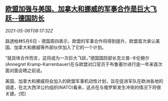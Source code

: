 <!--1620289863000-->
[欧盟加强与美国、加拿大和挪威的军事合作是巨大飞跃--德国防长](https://cn.reuters.com/article/eu-us-ca-nw-military-0506-idCNKBS2CN0SH)
------

<div><i>2021-05-06T08:17:32Z</i></div><p>路透柏林5月6日 - 德国周四表示，欧盟的军事合作将得到提升，欧盟首次承认美国、加拿大和挪威等外部伙伴加入了它的一个计划。</p><p>“就具体合作而言，这将成为一次巨大飞跃，”德国国防部长克兰普-卡伦鲍尔(Annegret Kramp-Karrenbauer)在与欧盟对口官员于布鲁塞尔进行逾一年来首次面对面会晤之前说。</p><p>美国、加拿大和挪威将会加入的欧盟军事机动性计划，旨在促进军队在欧洲各地的调遣，在北大西洋公约组织(NATO)看来，这点在与俄罗斯发生冲突的情况下将很关键。(完)</p>
